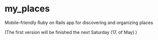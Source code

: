 my_places
=========

Mobile-friendly Ruby on Rails app for discovering and organizing places

(The first version will be finished the next Saturday (17. of May).)